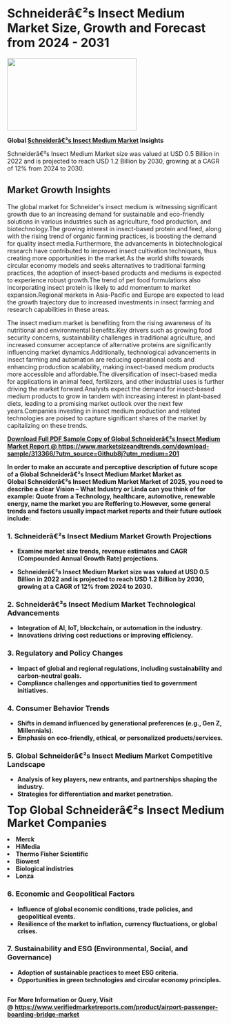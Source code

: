 <H1>Schneiderâ€²s Insect Medium Market Size, Growth and Forecast from 2024 - 2031</H1><img class="aligncenter size-medium wp-image-584254" src="https://thirdeyenews.in/wp-content/uploads/2024/09/Global-Market-Research-300x168.jpeg" alt="" width="300" height="168" /><p><strong>Global&nbsp;<a href="https://www.marketsizeandtrends.com/download-sample/313366/?utm_source=Github8j?utm_medium=201">Schneiderâ€²s Insect Medium Market</a> Insights</strong></p><p>Schneiderâ€²s Insect Medium Market size was valued at USD 0.5 Billion in 2022 and is projected to reach USD 1.2 Billion by 2030, growing at a CAGR of 12% from 2024 to 2030.</p><p><h2>Market Growth Insights</h2> <p>The global market for Schneider's insect medium is witnessing significant growth due to an increasing demand for sustainable and eco-friendly solutions in various industries such as agriculture, food production, and biotechnology.The growing interest in insect-based protein and feed, along with the rising trend of organic farming practices, is boosting the demand for quality insect media.Furthermore, the advancements in biotechnological research have contributed to improved insect cultivation techniques, thus creating more opportunities in the market.As the world shifts towards circular economy models and seeks alternatives to traditional farming practices, the adoption of insect-based products and mediums is expected to experience robust growth.The trend of pet food formulations also incorporating insect protein is likely to add momentum to market expansion.Regional markets in Asia-Pacific and Europe are expected to lead the growth trajectory due to increased investments in insect farming and research capabilities in these areas.</p> <p><strong><a href="#"></a></strong></p> <p>The insect medium market is benefiting from the rising awareness of its nutritional and environmental benefits.Key drivers such as growing food security concerns, sustainability challenges in traditional agriculture, and increased consumer acceptance of alternative proteins are significantly influencing market dynamics.Additionally, technological advancements in insect farming and automation are reducing operational costs and enhancing production scalability, making insect-based medium products more accessible and affordable.The diversification of insect-based media for applications in animal feed, fertilizers, and other industrial uses is further driving the market forward.Analysts expect the demand for insect-based medium products to grow in tandem with increasing interest in plant-based diets, leading to a promising market outlook over the next few years.Companies investing in insect medium production and related technologies are poised to capture significant shares of the market by capitalizing on these trends.</p> <p><strong><a href="#"></p><p><span class=""><strong>Download Full PDF Sample Copy of Global Schneiderâ€²s Insect Medium Market Report</strong> @ <a href="https://www.marketsizeandtrends.com/download-sample/313366/?utm_source=Github8j?utm_medium=201" target="_blank">https://www.marketsizeandtrends.com/download-sample/313366/?utm_source=Github8j?utm_medium=201</a></span></p><p>In order to make an accurate and perceptive description of future scope of a Global&nbsp;Schneiderâ€²s Insect Medium Market Market as Global&nbsp;Schneiderâ€²s Insect Medium Market Market of 2025, you need to describe a clear Vision &ndash; What Industry or Linda can you think of for example: Quote from a Technology, healthcare, automotive, renewable energy, name the market you are Reffering to.However, some general trends and factors usually impact market reports and their future outlook include:</p><h3>1.&nbsp;<strong>Schneiderâ€²s Insect Medium Market Growth Projections</strong></h3><ul><li>Examine market size trends, revenue estimates and CAGR (Compounded Annual Growth Rate) projections.</li><li><p>Schneiderâ€²s Insect Medium Market size was valued at USD 0.5 Billion in 2022 and is projected to reach USD 1.2 Billion by 2030, growing at a CAGR of 12% from 2024 to 2030.</p></li></ul><h3>2.&nbsp;<strong>Schneiderâ€²s Insect Medium Market Technological Advancements</strong></h3><ul><li>Integration of AI, IoT, blockchain, or automation in the industry.</li><li>Innovations driving cost reductions or improving efficiency.</li></ul><h3>3.&nbsp;<strong>Regulatory and Policy Changes</strong></h3><ul><li>Impact of global and regional regulations, including sustainability and carbon-neutral goals.</li><li>Compliance challenges and opportunities tied to government initiatives.</li></ul><h3>4.&nbsp;<strong>Consumer Behavior Trends</strong></h3><ul><li>Shifts in demand influenced by generational preferences (e.g., Gen Z, Millennials).</li><li>Emphasis on eco-friendly, ethical, or personalized products/services.</li></ul><h3>5.&nbsp;<strong>Global Schneiderâ€²s Insect Medium Market Competitive Landscape</strong></h3><ul><li>Analysis of key players, new entrants, and partnerships shaping the industry.</li><li>Strategies for differentiation and market penetration.</li></ul><p data-pm-slice="1 1 []"><span style="color: inherit; font-family: inherit; font-size: 25px;">Top Global Schneiderâ€²s Insect Medium Market Companies</span></p><div class="" data-test-id=""><p><li>Merck</li><li> HiMedia</li><li> Thermo Fisher Scientific</li><li> Biowest</li><li> Biological indistries</li><li> Lonza</li></p></div><h3>6.&nbsp;<strong>Economic and Geopolitical Factors</strong></h3><ul><li>Influence of global economic conditions, trade policies, and geopolitical events.</li><li>Resilience of the market to inflation, currency fluctuations, or global crises.</li></ul><h3>7.&nbsp;<strong>Sustainability and ESG (Environmental, Social, and Governance)</strong></h3><ul><li>Adoption of sustainable practices to meet ESG criteria.</li><li>Opportunities in green technologies and circular economy principles.</li></ul><h2><strong style="font-size: 14px;">For More Information or Query, Visit @&nbsp;</strong><a style="background-color: #ffffff; font-size: 14px;" href="https://www.marketsizeandtrends.com/report/schneider-s-insect-medium-market/" target="_blank">https://www.verifiedmarketreports.com/product/airport-passenger-boarding-bridge-market</a></h2>